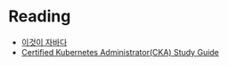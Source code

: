 # Reading


- [이것이 자바다](./thisIsJava/README.md)
- [Certified Kubernetes Administrator(CKA) Study Guide](https://github.com/ithingv34/Reading/tree/main/CKA/cka)

